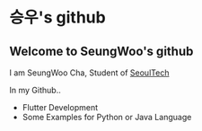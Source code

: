 # 승우's github
## Welcome to SeungWoo's github

I am SeungWoo Cha, Student of [SeoulTech](https://www.seoultech.ac.kr)

In my Github..
* Flutter Development
* Some Examples for Python or Java Language
